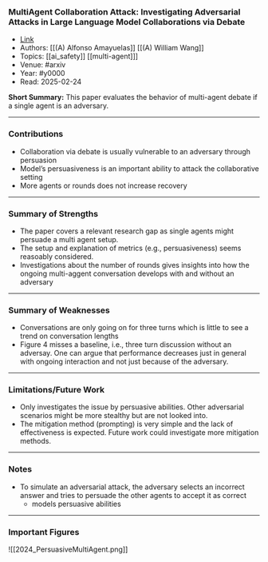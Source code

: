 ### MultiAgent Collaboration Attack: Investigating Adversarial Attacks in Large Language Model Collaborations via Debate

- [Link](https://arxiv.org/pdf/2406.14711)
- Authors: [[(A) Alfonso Amayuelas]] [[(A) William Wang]]
- Topics: [[ai_safety]] [[multi-agent]]]
- Venue: #arxiv
- Year: #y0000
- Read: 2025-02-24

**Short Summary:**
This paper evaluates the behavior of multi-agent debate if a single agent is an adversary.

---
### Contributions

- Collaboration via debate is usually vulnerable to an adversary through persuasion
- Model’s persuasiveness is an important ability to attack the collaborative setting
- More agents or rounds does not increase recovery

---
### Summary of Strengths

- The paper covers a relevant research gap as single agents might persuade a multi agent setup.
- The setup and explanation of metrics (e.g., persuasiveness) seems reasoably considered.
- Investigations about the number of rounds gives insights into how the ongoing multi-aggent conversation develops with and without an adversary

---
### Summary of Weaknesses

- Conversations are only going on for three turns which is little to see a trend on conversation lengths
- Figure 4 misses a baseline, i.e., three turn discussion without an adversay. One can argue that performance decreases just in general with ongoing interaction and not just because of the adversary.

---
### Limitations/Future Work

- Only investigates the issue by persuasive abilities. Other adversarial scenarios might be more stealthy but are not looked into.
-  The mitigation method (prompting) is very simple and the lack of effectiveness is expected. Future work could investigate more mitigation methods.

---
### Notes

- To simulate an adversarial attack, the adversary selects an incorrect answer and tries to persuade the other agents to accept it as correct
	- models persuasive abilities

---
### Important Figures
![[2024_PersuasiveMultiAgent.png]]